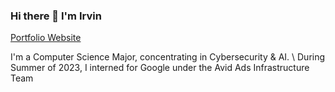 ### Hi there 👋 I'm Irvin
[Portfolio Website](https://www.irvinfavors.tech/)

<p>I'm a Computer Science Major, concentrating in Cybersecurity & AI. \ During Summer of 2023, I interned for Google under the Avid Ads Infrastructure Team</p>
<!--
**IrvinFavors/irvinfavors** is a ✨ _special_ ✨ repository because its `README.md` (this file) appears on your GitHub profile.

Here are some ideas to get you started:
- 🔭 I’m currently working on ...
- 🌱 I’m currently learning ...
- 👯 I’m looking to collaborate on ...
- 🤔 I’m looking for help with ...
- 💬 Ask me about ...
- 📫 How to reach me: ...
- 😄 Pronouns: ...
- ⚡ Fun fact: ...
- <p><img align="left" src="https://github-readme-stats.vercel.app/api/top-langs?username=irvinfavors&show_icons=true&locale=en&layout=compact" alt="irvinfavors" /></p>
-->
